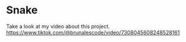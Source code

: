 # Snake
Take a look at my video about this project.
https://www.tiktok.com/@brunalescode/video/7308045608248528161
